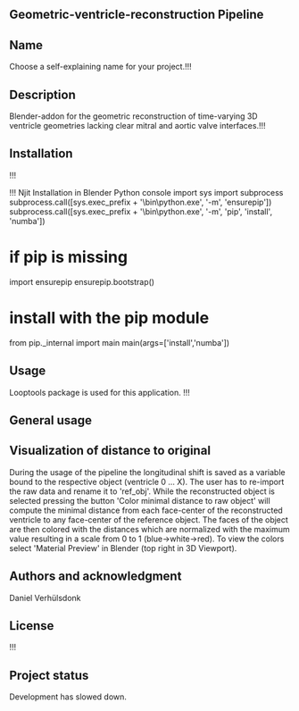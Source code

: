## Geometric-ventricle-reconstruction Pipeline
## Name
Choose a self-explaining name for your project.!!!

## Description
Blender-addon for the geometric reconstruction of time-varying 3D ventricle geometries lacking clear mitral and aortic valve interfaces.!!!

## Installation
!!!



!!! Njit Installation in Blender Python console
import sys
import subprocess
subprocess.call([sys.exec_prefix + '\\bin\\python.exe', '-m', 'ensurepip'])
subprocess.call([sys.exec_prefix + '\\bin\\python.exe', '-m', 'pip', 'install', 'numba'])
# if pip is missing
import ensurepip
ensurepip.bootstrap()
# install with the pip module
from pip._internal import main
main(args=['install','numba'])


## Usage




Looptools package is used for this application.
!!!

## General usage

## Visualization of distance to original
During the usage of the pipeline the longitudinal shift is saved as a variable bound to the respective object (ventricle 0 ... X). The user has to re-import the raw data and rename it to 'ref_obj'. While the reconstructed object is selected pressing the button 'Color minimal distance to raw object' will compute the minimal distance from each face-center of the reconstructed ventricle to any face-center of the reference object. The faces of the object are then colored with the distances which are normalized with the maximum value resulting in a scale from 0 to 1 (blue->white->red). To view the colors select 'Material Preview' in Blender (top right in 3D Viewport). 

## Authors and acknowledgment
Daniel Verhülsdonk

## License
!!!

## Project status
Development has slowed down. 
